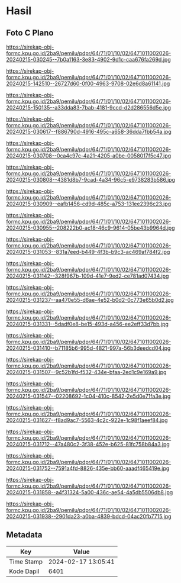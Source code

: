 # Hasil

## Foto C Plano

https://sirekap-obj-formc.kpu.go.id/2ba9/pemilu/pdpr/64/71/01/10/02/6471011002026-20240215-030245--7b0a1163-3e83-4902-9d1c-caa676fa269d.jpg

https://sirekap-obj-formc.kpu.go.id/2ba9/pemilu/pdpr/64/71/01/10/02/6471011002026-20240215-142510--26727d60-0f00-4963-9708-02e6d8a61141.jpg

https://sirekap-obj-formc.kpu.go.id/2ba9/pemilu/pdpr/64/71/01/10/02/6471011002026-20240215-150135--a33dda83-7bab-4181-9ccd-d2d286556d5e.jpg

https://sirekap-obj-formc.kpu.go.id/2ba9/pemilu/pdpr/64/71/01/10/02/6471011002026-20240215-030617--f886790d-4916-495c-a658-36dda7fbb54a.jpg

https://sirekap-obj-formc.kpu.go.id/2ba9/pemilu/pdpr/64/71/01/10/02/6471011002026-20240215-030708--0ca4c97c-4a21-4205-a0be-0058017f5c47.jpg

https://sirekap-obj-formc.kpu.go.id/2ba9/pemilu/pdpr/64/71/01/10/02/6471011002026-20240215-030808--4381d8b7-9cad-4a34-96c5-e9738283b586.jpg

https://sirekap-obj-formc.kpu.go.id/2ba9/pemilu/pdpr/64/71/01/10/02/6471011002026-20240215-030909--eafb1456-cd9d-485c-a753-131ee2396c23.jpg

https://sirekap-obj-formc.kpu.go.id/2ba9/pemilu/pdpr/64/71/01/10/02/6471011002026-20240215-030955--208222b0-ac18-46c9-9614-05be43b9964d.jpg

https://sirekap-obj-formc.kpu.go.id/2ba9/pemilu/pdpr/64/71/01/10/02/6471011002026-20240215-031053--831a7eed-b449-4f3b-b9c3-ac469af784f2.jpg

https://sirekap-obj-formc.kpu.go.id/2ba9/pemilu/pdpr/64/71/01/10/02/6471011002026-20240215-031142--328f967b-109d-41e7-9ed2-ce781ad07434.jpg

https://sirekap-obj-formc.kpu.go.id/2ba9/pemilu/pdpr/64/71/01/10/02/6471011002026-20240215-031237--aa470e55-d6ae-4e52-b0d2-0c773e65b0d2.jpg

https://sirekap-obj-formc.kpu.go.id/2ba9/pemilu/pdpr/64/71/01/10/02/6471011002026-20240215-031331--5dadf0e8-be15-493d-a456-ee2eff33d7bb.jpg

https://sirekap-obj-formc.kpu.go.id/2ba9/pemilu/pdpr/64/71/01/10/02/6471011002026-20240215-031410--b71185b6-995d-4821-997a-56b3deedcd04.jpg

https://sirekap-obj-formc.kpu.go.id/2ba9/pemilu/pdpr/64/71/01/10/02/6471011002026-20240215-031507--9c52b1fd-f532-434e-bfaa-2ed1c9e169a9.jpg

https://sirekap-obj-formc.kpu.go.id/2ba9/pemilu/pdpr/64/71/01/10/02/6471011002026-20240215-031547--02208692-1c04-410c-8542-2e5d0e71fa3e.jpg

https://sirekap-obj-formc.kpu.go.id/2ba9/pemilu/pdpr/64/71/01/10/02/6471011002026-20240215-031627--f8ad9ac7-5563-4c2c-922e-1c98f1aeef84.jpg

https://sirekap-obj-formc.kpu.go.id/2ba9/pemilu/pdpr/64/71/01/10/02/6471011002026-20240215-031712--47a480c2-3f38-452e-b625-81fc758b84a3.jpg

https://sirekap-obj-formc.kpu.go.id/2ba9/pemilu/pdpr/64/71/01/10/02/6471011002026-20240215-031752--7591a4fd-8826-435e-bb60-aaadf465419e.jpg

https://sirekap-obj-formc.kpu.go.id/2ba9/pemilu/pdpr/64/71/01/10/02/6471011002026-20240215-031858--a4f31324-5a00-436c-ae54-4a5db5506db8.jpg

https://sirekap-obj-formc.kpu.go.id/2ba9/pemilu/pdpr/64/71/01/10/02/6471011002026-20240215-031938--2901da23-a0ba-4839-bdcd-04ac20fb7715.jpg


## Metadata

| Key        | Value               |
| ---------- | ------------------- |
| Time Stamp | 2024-02-17 13:05:41 |
| Kode Dapil | 6401                |



